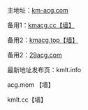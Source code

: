 <html>
<head>
</head>
<body>
<p>主地址：<a href="https://km-acg.com/" target="_blank" rel="noopener">km-acg.com</a></p>
<p>备用1：<a href="https://kmacg.cc/" target="_blank" rel="noopener">kmacg.cc【墙】</a></p>
<p>备用2：<a href="http://kmacg.top/" target="_blank" rel="noopener">kmacg.top【墙】</a></p>
<p>备用2：<a href="https://29acg.com" target="_blank" rel="noopener">29acg.com</a></p>
<p>最新地址发布页：kmlt.info</p>
<p>acg.mom 【墙】</p>
<p>kmlt.cc【墙】</p>
</body>
</html>
